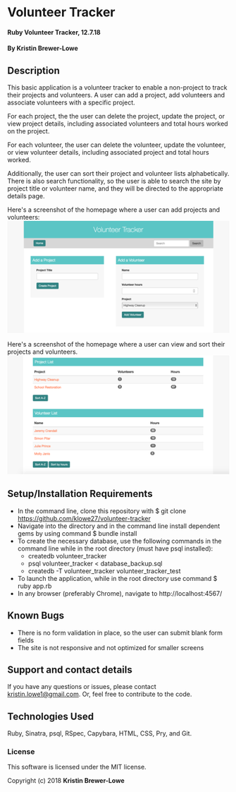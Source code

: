 # Volunteer Tracker

#### Ruby Volunteer Tracker, 12.7.18

#### By Kristin Brewer-Lowe

## Description

This basic application is a volunteer tracker to enable a non-project to track their projects and volunteers. A user can add a project, add volunteers and associate volunteers with a specific project.

For each project, the the user can delete the project, update the project, or view project details, including associated volunteers and total hours worked on the project.

For each volunteer, the user can delete the volunteer, update the volunteer, or view volunteer details, including associated project and total hours worked.

Additionally, the user can sort their project and volunteer lists alphabetically. There is also search functionality, so the user is able to search the site by project title or volunteer name, and they will be directed to the appropriate details page.

Here's a screenshot of the homepage where a user can add projects and volunteers:
<img src="./public/img/sample1.png">

Here's a screenshot of the homepage where a user can view and sort their projects and volunteers. 
<img src="./public/img/sample2.png">


## Setup/Installation Requirements

* In the command line, clone this repository with $ git clone https://github.com/klowe27/volunteer-tracker
* Navigate into the directory and in the command line install dependent gems by using command $ bundle install
* To create the necessary database, use the following commands in the command line while in the root directory (must have psql installed):
  * createdb volunteer_tracker
  * psql volunteer_tracker < database_backup.sql
  * createdb -T volunteer_tracker volunteer_tracker_test
* To launch the application, while in the root directory use command $ ruby app.rb
* In any browser (preferably Chrome), navigate to http://localhost:4567/

## Known Bugs

* There is no form validation in place, so the user can submit blank form fields
* The site is not responsive and not optimized for smaller screens

## Support and contact details

If you have any questions or issues, please contact kristin.lowe1@gmail.com. Or, feel free to contribute to the code.

## Technologies Used

Ruby, Sinatra, psql, RSpec, Capybara, HTML, CSS, Pry, and Git.

### License

This software is licensed under the MIT license.

Copyright (c) 2018 **Kristin Brewer-Lowe**
